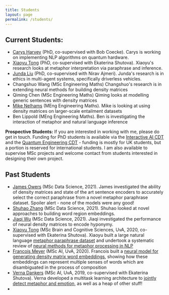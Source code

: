 ```yaml
---
title: Students
layout: page
permalink: /students/
---
```


## Current Students:
- [Carys Harvey](https://www.linkedin.com/in/carysharvey/) (PhD, co-supervised with Bob Coecke). Carys is working on implementing NLP algorithms on quantum hardware.
- [Xiaoyu Tong](https://www.linkedin.com/in/xiaoyu-tong-7a280b1a9/) (PhD, co-supervised with Ekaterina Shutova). Xiaoyu's research looks at metaphor interpretation via paraphrase and inference.
- [Junda Liu](https://research-information.bris.ac.uk/en/persons/junda-liu) (PhD, co-supervised with Nirav Ajmeri). Junda's research is in ethics in multi-agent systems, specifically driverless vehicles.
- Changshuo Wang (MSc Engineering Maths) Changshuo's research is in extending neural methods for building density matrices
- Qiming Chen (MSc Engineering Maths) Qiming looks at modelling generic sentences with density matrices
- [Mike Nelhams](https://www.linkedin.com/in/michael-nelhams-91a077167/) (MEng Engineering Maths). Mike is looking at using density matrices on larger-scale entailment datasets
- Ben Lippold (MEng Engineering Maths). Ben is investigating the interaction of metaphor and natural language inference

**Prospective Students:** If you are interested in working with me, please do get in touch. Funding for PhD students is available via the [Interactive AI CDT](https://www.bristol.ac.uk/cdt/interactive-ai/) and the [Quantum Engineering CDT](http://www.bristol.ac.uk/quantum-engineering/) - funding is mostly for UK students, but a portion is reserved for international students. I am also available to supervise MSc projects and welcome contact from students interested in designing their own project.

## Past Students
- [James Owers](https://www.linkedin.com/in/james-owers-59653b205/) (MSc Data Science, 2021). James investigated the ability of density matrices and state of the art sentence encoders to accurately select the correct paraphrase from a novel metaphor paraphrase dataset. Spoiler alert - none of the models were any good!
- [Shuhao Zhang](https://www.linkedin.com/in/shuhao-zhang-1723121b4/) (MSc Data Science, 2021). Shuhao looked at novel approaches to building word region embeddings.
- [Jiaqi Wu](https://www.linkedin.com/in/jiaqi-wu-7aa5021b8/) (MSc Data Science, 2021). Jiaqi investigated the performance of neural density matrices to encode hyponymy.
- [Xiaoyu Tong](https://www.linkedin.com/in/xiaoyu-tong-7a280b1a9/) (MSc Brain and Cognitive Sciences, UvA, 2020, co-supervised with Ekaterina Shutova). Xiaoyu built a large natural language [metaphor paraphrase dataset](https://github.com/xiaoyuisrain/metaphor-paraphrase-dataset) and undertook a systematic review of [neural methods for metaphor processing in NLP](https://aclanthology.org/2021.naacl-main.372/)
- [Francois Meyer](https://www.researchgate.net/profile/Francois-Meyer-6) (MSc AI, UvA, 2020). Francois built a [neural model for generating density matrix word embeddings](https://aclanthology.org/2020.conll-1.21/), showing how these embeddings can represent multiple senses of words which are disambiguated in the process of composition
- [Verna Dankers](https://www.vernadankers.com/) (MSc AI, UvA, 2019, co-supervised with Ekaterina Shutova). Verna developed a multitask learning architecture to [jointly detect metaphor and emotion](https://aclanthology.org/D19-1227/), as well as a heap of other stuff!
- 
